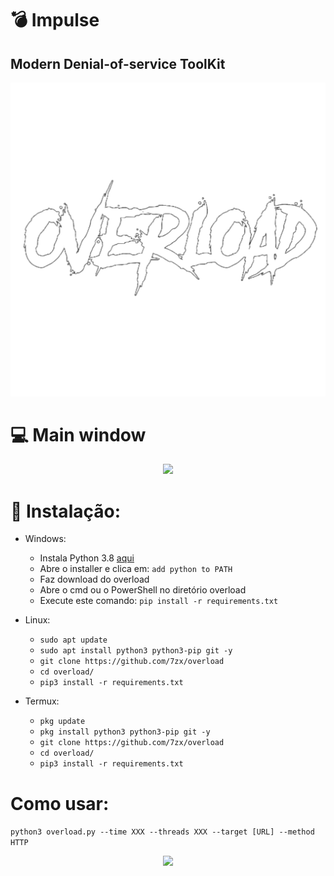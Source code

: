 # :bomb: Impulse
## Modern Denial-of-service ToolKit


<p align="center">
  <img src="https://raw.githubusercontent.com/7zx/overload/main/img/logo.png">
</p>

# :computer: Main window
<p align="center">
  <img src="https://raw.githubusercontent.com/tanjilk/overload/main/img/imgshow.png">
</p>

# 🌙 Instalação:
* Windows:
  * Instala Python 3.8 [aqui](https://www.python.org/downloads/release/python-38)
  * Abre o installer e clica em: `add python to PATH`
  * Faz download do overload
  * Abre o cmd ou o PowerShell no diretório overload
  * Execute este comando: `pip install -r requirements.txt`

* Linux:
  * `sudo apt update`
  * `sudo apt install python3 python3-pip git -y`
  * `git clone https://github.com/7zx/overload`
  * `cd overload/`
  * `pip3 install -r requirements.txt`

* Termux:
  * `pkg update`
  * `pkg install python3 python3-pip git -y`
  * `git clone https://github.com/7zx/overload`
  * `cd overload/`
  * `pip3 install -r requirements.txt`

# Como usar:
```python3 overload.py --time XXX --threads XXX --target [URL] --method HTTP```

<p align="center">
  <img src="https://i.ibb.co/KmPnV9f/Impulse-SMS.png">
</p>
